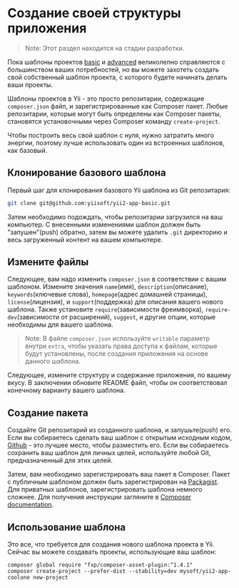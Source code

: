 Создание своей структуры приложения
=======================================

> Note: Этот раздел находится на стадии разработки.

Пока шаблоны проектов [basic](https://github.com/yiisoft/yii2-app-basic) и [advanced](https://github.com/yiisoft/yii2-app-advanced) великолепно справляются с большинством ваших потребностей, но вы можете захотеть создать свой собственный шаблон проекта, с которого будете начинать делать ваши проекты.

Шаблоны проектов в Yii - это просто репозитарии, содержащие `composer.json` файл, и зарегистрированные как Composer пакет.
Любые репозитарии, которые могут быть определены как Composer пакеты, становятся установочными через Composer команду `create-project`.

Чтобы построить весь свой шаблон с нуля, нужно затратить много энергии, поэтому лучше использовать один из встроенных шаблонов, как базовый.

Клонирование базового шаблона
----------------------------------------

Первый шаг для клонирования базового Yii шаблона из Git репозитария:

```bash
git clone git@github.com:yiisoft/yii2-app-basic.git
```

Затем необходимо подождать, чтобы репозитарии загрузился на ваш компьютер. С внесенными изменениями шаблон должен быть "запушен"(push) обратно, затем вы можете удалить `.git` директорию и весь загруженный контент на вашем компьютере.

Измените файлы
------------

Следующее, вам надо изменить `composer.json` в соответствии с вашим шаблоном. Измените значения `name`(имя), `description`(описание), `keywords`(ключевые слова), `homepage`(адрес домашней страницы), `license`(лицензия), и `support`(поддержка)
для описания вашего нового шаблона. Также установите `require`(зависимости фреимворка), `require-dev`(зависимости от расширений), `suggest`, и другие опции, которые необходимы для вашего шаблона.

> Note: В файле `composer.json` используйте `writable` параметр внутри `extra`, чтобы указать
> права доступа к файлам, которые будут установлены, после создания приложения на основе данного шаблона.

Следующее, измените структуру и содержание приложения, по вашему вкусу. В заключении обновите README файл, чтобы он соответствовал конечному варианту вашего шаблона.

Создание пакета
--------------

Создайте Git репозитарий из созданного шаблона, и запушьте(push) его. Если вы собираетесь сделать ваш шаблон с открытым исходным кодом, [Github](http://github.com) - это лучшее место, чтобы разместить его. Если вы собираетесь сохранить ваш шаблон для личных целей, используйте любой Git, предназначенный для этих целей.

Затем, вам необходимо зарегистрировать ваш пакет в Composer. Пакет с публичным шаблоном должен быть зарегистрирован на [Packagist](https://packagist.org/).
Для приватных шаблонов, зарегистрировать шаблона немного сложнее. Для получения инструкции загляните в [Composer documentation](https://getcomposer.org/doc/05-repositories.md#hosting-your-own).

Использование шаблона
------

Это все, что требуется для создания нового шаблона проекта в Yii. Сейчас вы можете создавать проекты, использующие ваш шаблон:

```
composer global require "fxp/composer-asset-plugin:^1.4.1"
composer create-project --prefer-dist --stability=dev mysoft/yii2-app-coolone new-project
```
